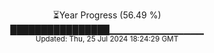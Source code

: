 <p align="center">
⏳Year Progress (56.49 %) <br>
████████████████▁▁▁▁▁▁▁▁▁▁▁▁▁▁ <br>
<sub>Updated: Thu, 25 Jul 2024 18:24:29 GMT</sub>
</p>

